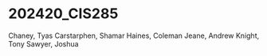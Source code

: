 # 202420_CIS285
Chaney, Tyas
Carstarphen, Shamar
Haines, Coleman
Jeane, Andrew
Knight, Tony
Sawyer, Joshua
